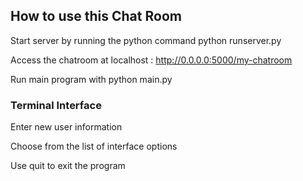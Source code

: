 ## How to use this Chat Room

Start server by running the python command
    python runserver.py

Access the chatroom at localhost : http://0.0.0.0:5000/my-chatroom

Run main program with
    python main.py

### Terminal Interface

Enter new user information

Choose from the list of interface options

Use quit to exit the program
